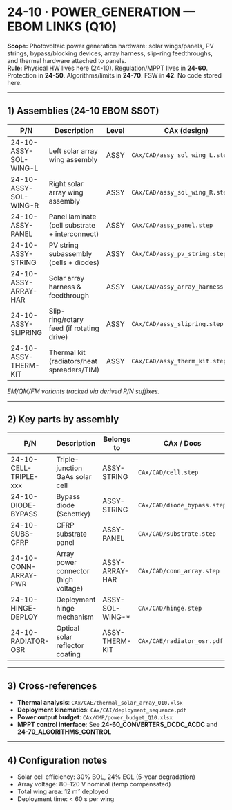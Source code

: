 # 24-10 · POWER_GENERATION — EBOM LINKS (Q10)

**Scope:** Photovoltaic power generation hardware: solar wings/panels, PV strings, bypass/blocking devices, array harness, slip-ring feedthroughs, and thermal hardware attached to panels.  
**Rule:** Physical HW lives here (24-10). Regulation/MPPT lives in **24-60**. Protection in **24-50**. Algorithms/limits in **24-70**. FSW in **42**. No code stored here.

---

## 1) Assemblies (24-10 EBOM SSOT)
| P/N                    | Description                                  | Level | CAx (design)                          | Status |
|------------------------|----------------------------------------------|-------|---------------------------------------|--------|
| 24-10-ASSY-SOL-WING-L  | Left solar array wing assembly               | ASSY  | `CAx/CAD/assy_sol_wing_L.step`        | RVW    |
| 24-10-ASSY-SOL-WING-R  | Right solar array wing assembly              | ASSY  | `CAx/CAD/assy_sol_wing_R.step`        | RVW    |
| 24-10-ASSY-PANEL       | Panel laminate (cell substrate + interconnect)| ASSY | `CAx/CAD/assy_panel.step`             | REL    |
| 24-10-ASSY-STRING      | PV string subassembly (cells + diodes)       | ASSY  | `CAx/CAD/assy_pv_string.step`         | REL    |
| 24-10-ASSY-ARRAY-HAR   | Solar array harness & feedthrough            | ASSY  | `CAx/CAD/assy_array_harness.step`     | REL    |
| 24-10-ASSY-SLIPRING    | Slip-ring/rotary feed (if rotating drive)    | ASSY  | `CAx/CAD/assy_slipring.step`          | WIP    |
| 24-10-ASSY-THERM-KIT   | Thermal kit (radiators/heat spreaders/TIM)   | ASSY  | `CAx/CAD/assy_therm_kit.step`         | RVW    |

*EM/QM/FM variants tracked via derived P/N suffixes.*

---

## 2) Key parts by assembly
| P/N                     | Description                           | Belongs to        | CAx / Docs                         | Note |
|-------------------------|---------------------------------------|-------------------|------------------------------------|------|
| 24-10-CELL-TRIPLE-xxx   | Triple-junction GaAs solar cell       | ASSY-STRING       | `CAx/CAD/cell.step`                | Efficiency spec in CMP |
| 24-10-DIODE-BYPASS      | Bypass diode (Schottky)               | ASSY-STRING       | `CAx/CAD/diode_bypass.step`        | Reverse breakdown |
| 24-10-SUBS-CFRP         | CFRP substrate panel                  | ASSY-PANEL        | `CAx/CAD/substrate.step`           | Thermal expansion |
| 24-10-CONN-ARRAY-PWR    | Array power connector (high voltage)  | ASSY-ARRAY-HAR    | `CAx/CAD/conn_array.step`          | 120 V rated |
| 24-10-HINGE-DEPLOY      | Deployment hinge mechanism            | ASSY-SOL-WING-*   | `CAx/CAD/hinge.step`               | Spring release |
| 24-10-RADIATOR-OSR      | Optical solar reflector coating      | ASSY-THERM-KIT    | `CAx/CAE/radiator_osr.pdf`         | Emissivity data |

---

## 3) Cross-references
- **Thermal analysis**: `CAx/CAE/thermal_solar_array_Q10.xlsx`
- **Deployment kinematics**: `CAx/CAI/deployment_sequence.pdf`
- **Power output budget**: `CAx/CMP/power_budget_Q10.xlsx`
- **MPPT control interface**: See **24-60_CONVERTERS_DCDC_ACDC** and **24-70_ALGORITHMS_CONTROL**

---

## 4) Configuration notes
- Solar cell efficiency: 30% BOL, 24% EOL (5-year degradation)
- Array voltage: 80–120 V nominal (temp compensated)
- Total wing area: 12 m² deployed
- Deployment time: < 60 s per wing
